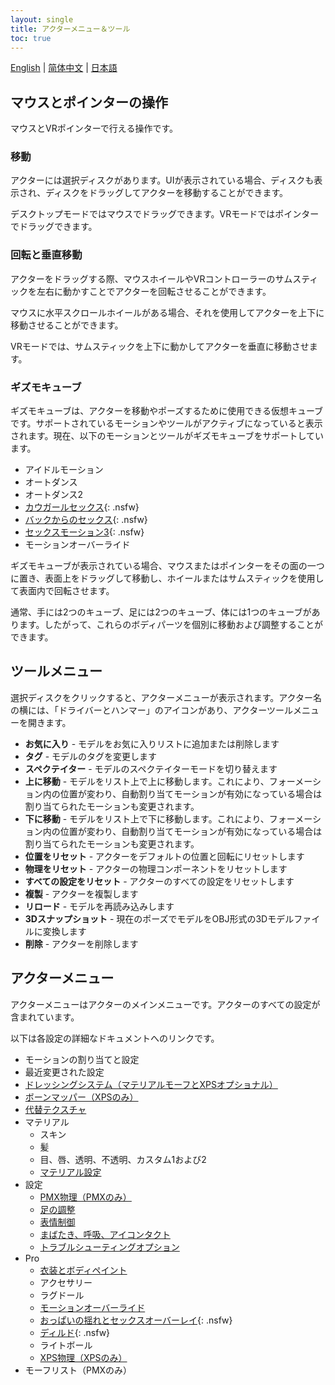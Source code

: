 ```yaml
---
layout: single
title: アクターメニュー＆ツール
toc: true
---
```


[English](/dancexr/features/actor_tools.md) | [简体中文](/zh/dancexr/features/actor_tools.md) | [日本語](/jp/dancexr/features/actor_tools.md)

## マウスとポインターの操作
マウスとVRポインターで行える操作です。

### 移動
アクターには選択ディスクがあります。UIが表示されている場合、ディスクも表示され、ディスクをドラッグしてアクターを移動することができます。

デスクトップモードではマウスでドラッグできます。VRモードではポインターでドラッグできます。

### 回転と垂直移動
アクターをドラッグする際、マウスホイールやVRコントローラーのサムスティックを左右に動かすことでアクターを回転させることができます。

マウスに水平スクロールホイールがある場合、それを使用してアクターを上下に移動させることができます。

VRモードでは、サムスティックを上下に動かしてアクターを垂直に移動させます。

### ギズモキューブ
ギズモキューブは、アクターを移動やポーズするために使用できる仮想キューブです。サポートされているモーションやツールがアクティブになっていると表示されます。現在、以下のモーションとツールがギズモキューブをサポートしています。

* アイドルモーション
* オートダンス
* オートダンス2
* [カウガールセックス](scg_motion){: .nsfw}
* [バックからのセックス](sfb_motion){: .nsfw}
* [セックスモーション3](sm3_motion){: .nsfw}
* モーションオーバーライド

ギズモキューブが表示されている場合、マウスまたはポインターをその面の一つに置き、表面上をドラッグして移動し、ホイールまたはサムスティックを使用して表面内で回転させます。

通常、手には2つのキューブ、足には2つのキューブ、体には1つのキューブがあります。したがって、これらのボディパーツを個別に移動および調整することができます。


## ツールメニュー
選択ディスクをクリックすると、アクターメニューが表示されます。アクター名の横には、「ドライバーとハンマー」のアイコンがあり、アクターツールメニューを開きます。

* **お気に入り** - モデルをお気に入りリストに追加または削除します
* **タグ** - モデルのタグを変更します
* **スペクテイター** - モデルのスペクテイターモードを切り替えます
* **上に移動** - モデルをリスト上で上に移動します。これにより、フォーメーション内の位置が変わり、自動割り当てモーションが有効になっている場合は割り当てられたモーションも変更されます。
* **下に移動** - モデルをリスト上で下に移動します。これにより、フォーメーション内の位置が変わり、自動割り当てモーションが有効になっている場合は割り当てられたモーションも変更されます。
* **位置をリセット** - アクターをデフォルトの位置と回転にリセットします
* **物理をリセット** - アクターの物理コンポーネントをリセットします
* **すべての設定をリセット** - アクターのすべての設定をリセットします
* **複製** - アクターを複製します
* **リロード** - モデルを再読み込みします
* **3Dスナップショット** - 現在のポーズでモデルをOBJ形式の3Dモデルファイルに変換します
* **削除** - アクターを削除します

## アクターメニュー
アクターメニューはアクターのメインメニューです。アクターのすべての設定が含まれています。

以下は各設定の詳細なドキュメントへのリンクです。
* モーションの割り当てと設定
* 最近変更された設定
* [ドレッシングシステム（マテリアルモーフとXPSオプショナル）](optionals)
* [ボーンマッパー（XPSのみ）](bone_mapper.md)
* [代替テクスチャ](alternative_textures)
* マテリアル
    * スキン
    * 髪
    * 目、唇、透明、不透明、カスタム1および2
    * [マテリアル設定](material_settings)
* 設定
    * [PMX物理（PMXのみ）](pmx_physics)
    * [足の調整](feet_adjustments)
    * [表情制御](facial_control)
    * [まばたき、呼吸、アイコンタクト](eyecontact)
    * [トラブルシューティングオプション](troubleshooting_options)
* Pro
    * [衣装とボディペイント](outfit_body_paint)
    * アクセサリー
    * ラグドール
    * [モーションオーバーライド](motion_override)
    * [おっぱいの揺れとセックスオーバーレイ](boob_shake_sex_overlay){: .nsfw}
    * [ディルド](dildo){: .nsfw}
    * ライトボール
    * [XPS物理（XPSのみ）](xps_physics)
* モーフリスト（PMXのみ）